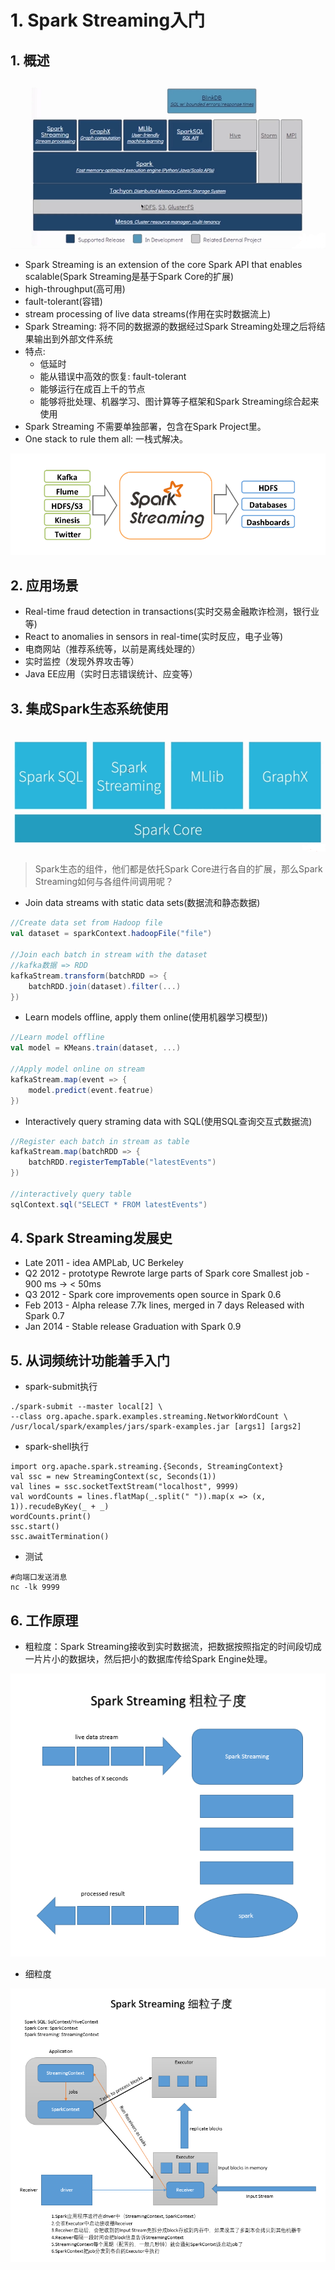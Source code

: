 # 1. Spark Streaming入门

## 1. 概述

![Spark Streaming](./image/streaming.png)

- Spark Streaming is an extension of the core Spark API that enables scalable(Spark Streaming是基于Spark Core的扩展)
- high-throughput(高可用)
- fault-tolerant(容错)
- stream processing of live data streams(作用在实时数据流上)
- Spark Streaming: 将不同的数据源的数据经过Spark Streaming处理之后将结果输出到外部文件系统
- 特点:
  - 低延时
  - 能从错误中高效的恢复: fault-tolerant
  - 能够运行在成百上千的节点
  - 能够将批处理、机器学习、图计算等子框架和Spark Streaming综合起来使用
- Spark Streaming 不需要单独部署，包含在Spark Project里。
- One stack to rule them all: 一栈式解决。

![Spark Streaming](./image/streaming1.png)

## 2. 应用场景

- Real-time fraud detection in transactions(实时交易金融欺诈检测，银行业等)
- React to anomalies in sensors in real-time(实时反应，电子业等)
- 电商网站（推荐系统等，以前是离线处理的）
- 实时监控（发现外界攻击等）
- Java EE应用（实时日志错误统计、应变等）

## 3. 集成Spark生态系统使用

![Spark Streaming](./image/streaming2.png)

> Spark生态的组件，他们都是依托Spark Core进行各自的扩展，那么Spark Streaming如何与各组件间调用呢？

- Join data streams with static data sets(数据流和静态数据)

```scala
//Create data set from Hadoop file
val dataset = sparkContext.hadoopFile("file")

//Join each batch in stream with the dataset
//kafka数据 => RDD
kafkaStream.transform(batchRDD => {
    batchRDD.join(dataset).filter(...)
})

```

- Learn models offline, apply them online(使用机器学习模型))

```scala
//Learn model offline
val model = KMeans.train(dataset, ...)

//Apply model online on stream
kafkaStream.map(event => {
    model.predict(event.featrue)
})
```

- Interactively query straming data with SQL(使用SQL查询交互式数据流)

```scala
//Register each batch in stream as table
kafkaStream.map(batchRDD => {
    batchRDD.registerTempTable("latestEvents")
})

//interactively query table
sqlContext.sql("SELECT * FROM latestEvents")
```

## 4. Spark Streaming发展史

- Late 2011 - idea AMPLab, UC Berkeley
- Q2 2012 - prototype Rewrote large parts of Spark core Smallest job - 900 ms -> < 50ms
- Q3 2012 - Spark core improvements open source in Spark 0.6
- Feb 2013 - Alpha release 7.7k lines, merged in 7 days Released with Spark 0.7
- Jan 2014 - Stable release Graduation with Spark 0.9

## 5. 从词频统计功能着手入门

- spark-submit执行

```shell
./spark-submit --master local[2] \
--class org.apache.spark.examples.streaming.NetworkWordCount \
/usr/local/spark/examples/jars/spark-examples.jar [args1] [args2]
```

- spark-shell执行

```shell
import org.apache.spark.streaming.{Seconds, StreamingContext}
val ssc = new StreamingContext(sc, Seconds(1))
val lines = ssc.socketTextStream("localhost", 9999)
val wordCounts = lines.flatMap(_.split(" ")).map(x => (x, 1)).recudeByKey(_ + _)
wordCounts.print()
ssc.start()
ssc.awaitTermination()
```

- 测试

```shell
#向端口发送消息
nc -lk 9999
```

## 6. 工作原理

- 粗粒度：Spark Streaming接收到实时数据流，把数据按照指定的时间段切成一片片小的数据块，然后把小的数据库传给Spark Engine处理。

![Spark Streaming](./image/streaming3.png)

- 细粒度

![Spark Streaming](./image/streaming4.png)
